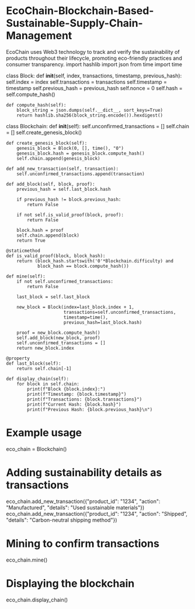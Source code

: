 # EcoChain-Blockchain-Based-Sustainable-Supply-Chain-Management
EcoChain uses Web3 technology to track and verify the sustainability of products throughout their lifecycle, promoting eco-friendly practices and consumer transparency.
import hashlib
import json
from time import time

class Block:
    def __init__(self, index, transactions, timestamp, previous_hash):
        self.index = index
        self.transactions = transactions
        self.timestamp = timestamp
        self.previous_hash = previous_hash
        self.nonce = 0
        self.hash = self.compute_hash()

    def compute_hash(self):
        block_string = json.dumps(self.__dict__, sort_keys=True)
        return hashlib.sha256(block_string.encode()).hexdigest()

class Blockchain:
    def __init__(self):
        self.unconfirmed_transactions = []
        self.chain = []
        self.create_genesis_block()

    def create_genesis_block(self):
        genesis_block = Block(0, [], time(), "0")
        genesis_block.hash = genesis_block.compute_hash()
        self.chain.append(genesis_block)

    def add_new_transaction(self, transaction):
        self.unconfirmed_transactions.append(transaction)

    def add_block(self, block, proof):
        previous_hash = self.last_block.hash

        if previous_hash != block.previous_hash:
            return False

        if not self.is_valid_proof(block, proof):
            return False

        block.hash = proof
        self.chain.append(block)
        return True

    @staticmethod
    def is_valid_proof(block, block_hash):
        return (block_hash.startswith('0'*Blockchain.difficulty) and
                block_hash == block.compute_hash())

    def mine(self):
        if not self.unconfirmed_transactions:
            return False

        last_block = self.last_block

        new_block = Block(index=last_block.index + 1,
                          transactions=self.unconfirmed_transactions,
                          timestamp=time(),
                          previous_hash=last_block.hash)

        proof = new_block.compute_hash()
        self.add_block(new_block, proof)
        self.unconfirmed_transactions = []
        return new_block.index

    @property
    def last_block(self):
        return self.chain[-1]

    def display_chain(self):
        for block in self.chain:
            print(f"Block {block.index}:")
            print(f"Timestamp: {block.timestamp}")
            print(f"Transactions: {block.transactions}")
            print(f"Current Hash: {block.hash}")
            print(f"Previous Hash: {block.previous_hash}\n")

# Example usage
eco_chain = Blockchain()

# Adding sustainability details as transactions
eco_chain.add_new_transaction({"product_id": "1234", "action": "Manufactured", "details": "Used sustainable materials"})
eco_chain.add_new_transaction({"product_id": "1234", "action": "Shipped", "details": "Carbon-neutral shipping method"})

# Mining to confirm transactions
eco_chain.mine()

# Displaying the blockchain
eco_chain.display_chain()
